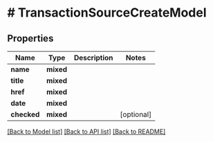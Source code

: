 # # TransactionSourceCreateModel

## Properties

Name | Type | Description | Notes
------------ | ------------- | ------------- | -------------
**name** | **mixed** |  |
**title** | **mixed** |  |
**href** | **mixed** |  |
**date** | **mixed** |  |
**checked** | **mixed** |  | [optional]

[[Back to Model list]](../../README.md#models) [[Back to API list]](../../README.md#endpoints) [[Back to README]](../../README.md)
